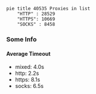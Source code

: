 
```mermaid
pie title 40535 Proxies in list
    "HTTP" : 28529
    "HTTPS": 10669
    "SOCKS" : 8458
```

### Some Info
#### Average Timeout

- mixed: 4.0s
- http: 2.2s
- https: 8.1s
- socks: 6.5s